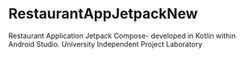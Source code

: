 # RestaurantAppJetpackNew
Restaurant Application Jetpack Compose- developed in Kotlin within Android Studio. University Independent Project Laboratory
